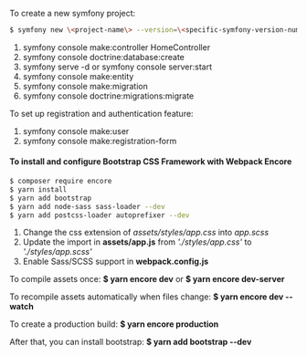 To create a new symfony project:
```bash
$ symfony new \<project-name\> --version=\<specific-symfony-version-number\> --webapp
```

1. symfony console make:controller HomeController
2. symfony console doctrine:database:create
3. symfony serve -d or symfony console server:start
4. symfony console make:entity
5. symfony console make:migration
6. symfony console doctrine:migrations:migrate

To set up registration and authentication feature:
1. symfony console make:user
2. symfony console make:registration-form


#### To install and configure Bootstrap CSS Framework with Webpack Encore 
```bash
$ composer require encore
$ yarn install
$ yarn add bootstrap
$ yarn add node-sass sass-loader --dev
$ yarn add postcss-loader autoprefixer --dev
```
1. Change the css extension of *assets/styles/app.css* into *app.scss*
2. Update the import in **assets/app.js** from *'./styles/app.css'* to *'./styles/app.scss'*
3. Enable Sass/SCSS support in **webpack.config.js**

To compile assets once:
__$ yarn encore dev__ or __$ yarn encore dev-server__

To recompile assets automatically when files change:
__$ yarn encore dev --watch__

To create a production build:
__$ yarn encore production__

After that, you can install bootstrap:
__$ yarn add bootstrap --dev__
